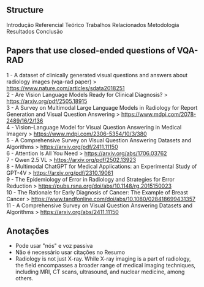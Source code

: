 ## Structure

Introdução
Referencial Teórico
Trabalhos Relacionados
Metodologia
Resultados
Conclusão

## Papers that use closed-ended questions of VQA-RAD

1 - A dataset of clinically generated visual questions and answers about radiology images (vqa-rad paper) > https://www.nature.com/articles/sdata2018251  
2 - Are Vision Language Models Ready for Clinical Diagnosis? > https://arxiv.org/pdf/2505.18915  
3 - A Survey on Multimodal Large Language Models in Radiology for Report Generation and Visual Question Answering > https://www.mdpi.com/2078-2489/16/2/136  
4 - Vision–Language Model for Visual Question Answering in Medical Imagery > https://www.mdpi.com/2306-5354/10/3/380  
5 - A Comprehensive Survey on Visual Question Answering Datasets and Algorithms > https://arxiv.org/pdf/2411.11150  
6 - Attention Is All You Need > https://arxiv.org/abs/1706.03762  
7 - Qwen 2.5 VL > https://arxiv.org/pdf/2502.13923  
8 - Multimodal ChatGPT for Medical Applications: an Experimental Study of GPT-4V > https://arxiv.org/pdf/2310.19061  
9 - The Epidemiology of Error in Radiology and Strategies for Error Reduction > https://pubs.rsna.org/doi/abs/10.1148/rg.2015150023  
10 - The Rationale for Early Diagnosis of Cancer: The Example of Breast Cancer > https://www.tandfonline.com/doi/abs/10.1080/028418699431357  
11 - A Comprehensive Survey on Visual Question Answering Datasets and Algorithms > https://arxiv.org/abs/2411.11150

## Anotações

- Pode usar "nós" e voz passiva  
- Não é necessário usar citações no Resumo  
- Radiology is not just X-ray. While X-ray imaging is a part of radiology, the field encompasses a broader range of medical imaging techniques, including MRI, CT scans, ultrasound, and nuclear medicine, among others.
